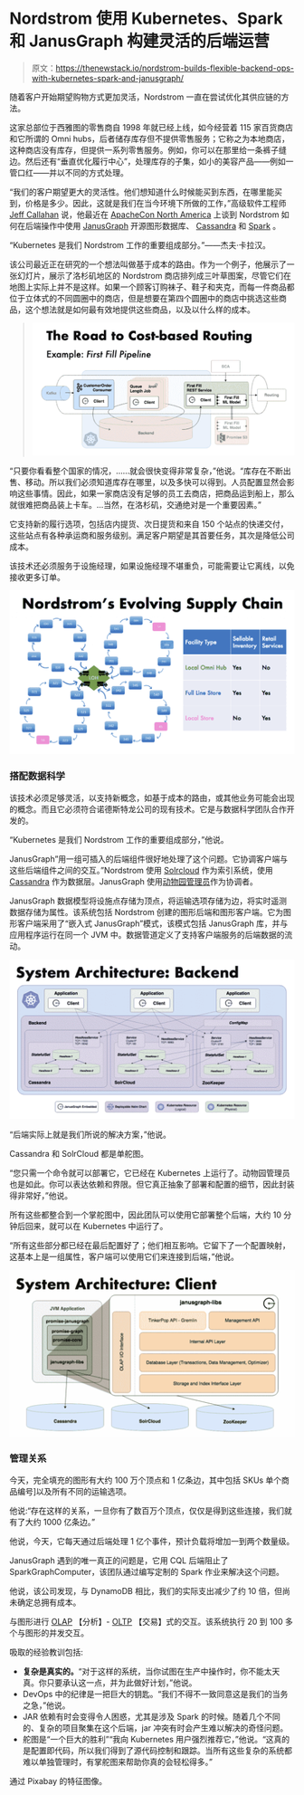 # Nordstrom 使用 Kubernetes、Spark 和 JanusGraph 构建灵活的后端运营

> 原文：<https://thenewstack.io/nordstrom-builds-flexible-backend-ops-with-kubernetes-spark-and-janusgraph/>

随着客户开始期望购物方式更加灵活，Nordstrom 一直在尝试优化其供应链的方法。

这家总部位于西雅图的零售商自 1998 年就已经上线，如今经营着 115 家百货商店和它所谓的 Omni hubs，后者储存库存但不提供零售服务；它称之为本地商店，这种商店没有库存，但提供一系列零售服务。例如，你可以在那里给一条裤子缝边。然后还有“垂直优化履行中心”，处理库存的子集，如小的美容产品——例如一管口红——并以不同的方式处理。

“我们的客户期望更大的灵活性。他们想知道什么时候能买到东西，在哪里能买到，价格是多少。因此，这就是我们在当今环境下所做的工作，”高级软件工程师 [Jeff Callahan](https://github.com/callajd) 说，他最近在 [ApacheCon North America](https://www.apachecon.com/acna19/) 上谈到 Nordstrom 如何在后端操作中使用 [JanusGraph](https://janusgraph.org/) 开源图形数据库、 [Cassandra](http://cassandra.apache.org/) 和 [Spark](https://spark.apache.org/) 。

“Kubernetes 是我们 Nordstrom 工作的重要组成部分。”——杰夫·卡拉汉。

该公司最近正在研究的一个想法叫做基于成本的路由。作为一个例子，他展示了一张幻灯片，展示了洛杉矶地区的 Nordstrom 商店排列成三叶草图案，尽管它们在地图上实际上并不是这样。如果一个顾客订购袜子、鞋子和夹克，而每一件商品都位于立体式的不同圆圈中的商店，但是想要在第四个圆圈中的商店中挑选这些商品，这个想法就是如何最有效地提供这些商品，以及以什么样的成本。

> ![](img/94a4a77df5b6a942b868520b04332f80.png)

“只要你看看整个国家的情况，……就会很快变得非常复杂，”他说。“库存在不断出售、移动。所以我们必须知道库存在哪里，以及多快可以得到。人员配置显然会影响这些事情。因此，如果一家商店没有足够的员工去商店，把商品运到船上，那么就很难把商品装上卡车。…当然，在洛杉矶，交通绝对是一个重要因素。”

它支持新的履行选项，包括店内提货、次日提货和来自 150 个站点的快递交付，这些站点有各种承运商和服务级别。满足客户期望是其首要任务，其次是降低公司成本。

该技术还必须服务于设施经理，如果设施经理不堪重负，可能需要让它离线，以免接收更多订单。

![](img/c53b6317d66e524397f8ff28177cea12.png)

### 搭配数据科学

该技术必须足够灵活，以支持新概念，如基于成本的路由，或其他业务可能会出现的概念。而且它必须符合诺德斯特龙公司的现有技术。它是与数据科学团队合作开发的。

“Kubernetes 是我们 Nordstrom 工作的重要组成部分，”他说。

JanusGraph”用一组可插入的后端组件很好地处理了这个问题。它协调客户端与这些后端组件之间的交互。”Nordstrom 使用 [Solrcloud](https://lucene.apache.org/solr/guide/6_6/solrcloud.html) 作为索引系统，使用 [Cassandra](http://cassandra.apache.org/) 作为数据层。JanusGraph 使用[动物园管理员](https://zookeeper.apache.org/)作为协调者。

JanusGraph 数据模型将设施点存储为顶点，将运输选项存储为边，将实时遥测数据存储为属性。该系统包括 Nordstrom 创建的图形后端和图形客户端。它为图形客户端采用了“嵌入式 JanusGraph”模式，该模式包括 JanusGraph 库，并与应用程序运行在同一个 JVM 中。数据管道定义了支持客户端服务的后端数据的流动。

![](img/c7ec29f86a06675c9658e04ba8d6a427.png)

“后端实际上就是我们所说的解决方案，”他说。

Cassandra 和 SolrCloud 都是单舵图。

“您只需一个命令就可以部署它，它已经在 Kubernetes 上运行了。动物园管理员也是如此。你可以表达依赖和界限。但它真正抽象了部署和配置的细节，因此封装得非常好，”他说。

所有这些都整合到一个掌舵图中，因此团队可以使用它部署整个后端，大约 10 分钟后回来，就可以在 Kubernetes 中运行了。

“所有这些部分都已经在最后配置好了；他们相互影响。它留下了一个配置映射，这基本上是一组属性，客户端可以使用它们来连接到后端，”他说。

![](img/005f00535390a7ec9cd9d0083e76cac3.png)

### 管理关系

今天，完全填充的图形有大约 100 万个顶点和 1 亿条边，其中包括 SKUs 单个商品编号]以及所有不同的运输选项。

他说:“存在这样的关系，一旦你有了数百万个顶点，仅仅是得到这些连接，我们就有了大约 1000 亿条边。”

他说，今天，它每天通过后端处理 1 亿个事件，预计负载将增加一到两个数量级。

JanusGraph 遇到的唯一真正的问题是，它用 CQL 后端阻止了 SparkGraphComputer，该团队通过编写定制的 Spark 作业来解决这个问题。

他说，该公司发现，与 DynamoDB 相比，我们的实际支出减少了约 10 倍，但尚未确定总拥有成本。

与图形进行 [OLAP](https://olap.com/olap-definition/) 【分析】- [OLTP](https://database.guide/what-is-oltp/) 【交易】式的交互。该系统执行 20 到 100 多个与图形的并发交互。

吸取的经验教训包括:

*   **复杂是真实的。**“对于这样的系统，当你试图在生产中操作时，你不能太天真。你只要承认这一点，并为此做好计划，”他说。
*   DevOps 中的纪律是一把巨大的钥匙。“我们不得不一致同意这是我们的当务之急，”他说。
*   JAR 依赖有时会变得令人困惑，尤其是涉及 Spark 的时候。随着几个不同的、复杂的项目聚集在这个后端，jar 冲突有时会产生难以解决的奇怪问题。
*   舵图是“一个巨大的胜利”“我向 Kubernetes 用户强烈推荐它，”他说。“这真的是配置即代码，所以我们得到了源代码控制和跟踪。当所有这些复杂的系统都难以单独管理时，有掌舵图来帮助你真的会轻松得多。”

通过 Pixabay 的特征图像。

<svg xmlns:xlink="http://www.w3.org/1999/xlink" viewBox="0 0 68 31" version="1.1"><title>Group</title> <desc>Created with Sketch.</desc></svg>